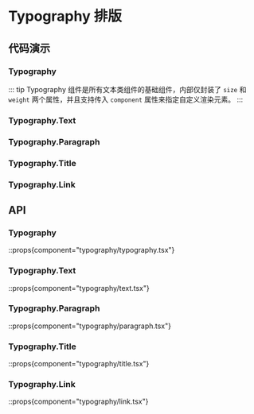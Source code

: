 # Typography 排版

## 代码演示

### Typography

::: tip
Typography 组件是所有文本类组件的基础组件，内部仅封装了 `size` 和 `weight` 两个属性，并且支持传入 `component` 属性来指定自定义渲染元素。
:::

<demo react="typography/demo/typography.tsx" />

### Typography.Text

<demo react="typography/demo/text.tsx" />

### Typography.Paragraph

<demo react="typography/demo/paragraph.tsx" />

### Typography.Title

<demo react="typography/demo/title.tsx" />

### Typography.Link

<demo react="typography/demo/link.tsx" />

## API

### Typography

::props{component="typography/typography.tsx"}

### Typography.Text

::props{component="typography/text.tsx"}

### Typography.Paragraph

::props{component="typography/paragraph.tsx"}

### Typography.Title

::props{component="typography/title.tsx"}

### Typography.Link

::props{component="typography/link.tsx"}

